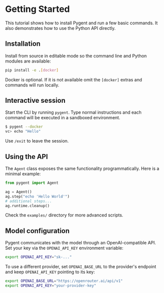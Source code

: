 # Getting Started

This tutorial shows how to install Pygent and run a few basic commands. It also demonstrates how to use the Python API directly.

## Installation

Install from source in editable mode so the command line and Python modules are available:

```bash
pip install -e .[docker]
```

Docker is optional. If it is not available omit the `[docker]` extras and commands will run locally.

## Interactive session

Start the CLI by running `pygent`. Type normal instructions and each command will be executed in a sandboxed environment.

```bash
$ pygent --docker
vc> echo "Hello"
```

Use `/exit` to leave the session.

## Using the API

The `Agent` class exposes the same functionality programmatically. Here is a minimal example:

```python
from pygent import Agent

ag = Agent()
ag.step("echo 'Hello World'")
# additional steps...
ag.runtime.cleanup()
```

Check the `examples/` directory for more advanced scripts.

## Model configuration

Pygent communicates with the model through an OpenAI-compatible API.
Set your key via the ``OPENAI_API_KEY`` environment variable:

```bash
export OPENAI_API_KEY="sk-..."
```

To use a different provider, set ``OPENAI_BASE_URL`` to the provider's
endpoint and keep ``OPENAI_API_KEY`` pointing to its key:

```bash
export OPENAI_BASE_URL="https://openrouter.ai/api/v1"
export OPENAI_API_KEY="your-provider-key"
```
